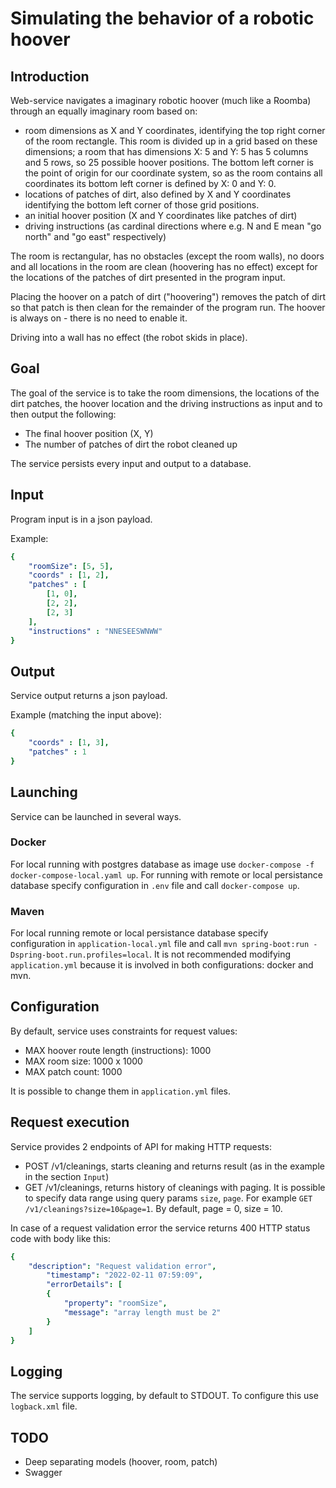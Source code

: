 Simulating the behavior of a robotic hoover
======================

## Introduction
Web-service navigates a imaginary robotic hoover (much like a Roomba) through an equally imaginary room based on:

- room dimensions as X and Y coordinates, identifying the top right corner of the room rectangle. This room is divided up in a grid based on these dimensions; a room that has dimensions X: 5 and Y: 5 has 5 columns and 5 rows, so 25 possible hoover positions. The bottom left corner is the point of origin for our coordinate system, so as the room contains all coordinates its bottom left corner is defined by X: 0 and Y: 0.
- locations of patches of dirt, also defined by X and Y coordinates identifying the bottom left corner of those grid positions.
- an initial hoover position (X and Y coordinates like patches of dirt)
- driving instructions (as cardinal directions where e.g. N and E mean "go north" and "go east" respectively)

The room is rectangular, has no obstacles (except the room walls), no doors and all locations in the room are clean (hoovering has no effect) except for the locations of the patches of dirt presented in the program input.

Placing the hoover on a patch of dirt ("hoovering") removes the patch of dirt so that patch is then clean for the remainder of the program run. The hoover is always on - there is no need to enable it.

Driving into a wall has no effect (the robot skids in place).

## Goal
The goal of the service is to take the room dimensions, the locations of the dirt patches, the hoover location and the driving instructions as input and to then output the following:

- The final hoover position (X, Y)
- The number of patches of dirt the robot cleaned up

The service persists every input and output to a database.

## Input
Program input is in a json payload.

Example:

```yml
{
    "roomSize": [5, 5],
    "coords" : [1, 2],
    "patches" : [
        [1, 0],
        [2, 2],
        [2, 3]
    ],
    "instructions" : "NNESEESWNWW"
}
```

## Output
Service output returns a json payload.

Example (matching the input above):

```yml
{
    "coords" : [1, 3],
    "patches" : 1
}
```

## Launching
Service can be launched in several ways.
### Docker
For local running with postgres database as image use `docker-compose -f docker-compose-local.yaml up`.
For running with remote or local persistance database specify configuration in `.env` file and call `docker-compose up`.

### Maven
For local running remote or local persistance database specify configuration in `application-local.yml` file and call `mvn spring-boot:run -Dspring-boot.run.profiles=local`.
It is not recommended modifying `application.yml` because it is involved in both configurations: docker and mvn.

## Configuration
By default, service uses constraints for request values:
- MAX hoover route length (instructions): 1000
- MAX room size: 1000 x 1000
- MAX patch count: 1000

It is possible to change them in `application.yml` files.

## Request execution
Service provides 2 endpoints of API for making HTTP requests:

- POST /v1/cleanings, starts cleaning and returns result (as in the example in the section `Input`)
- GET /v1/cleanings, returns history of cleanings with paging. It is possible to specify data range using query params `size`, `page`. For example `GET /v1/cleanings?size=10&page=1`. By default, page = 0, size = 10.  

In case of a request validation error the service returns 400 HTTP status code with body like this:

```yml
{
    "description": "Request validation error",
        "timestamp": "2022-02-11 07:59:09",
        "errorDetails": [
        {
            "property": "roomSize",
            "message": "array length must be 2"
        }
    ]
}
```

## Logging
The service supports logging, by default to STDOUT. To configure this use `logback.xml` file.

## TODO

- Deep separating models (hoover, room, patch)
- Swagger